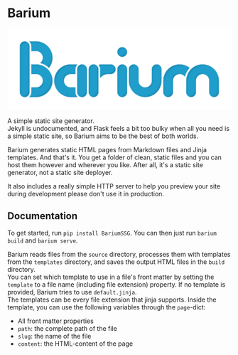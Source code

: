 # Barium

![The Barium logo](logo.png)

A simple static site generator.  
Jekyll is undocumented, and Flask feels a bit too bulky when all you need is a simple static site, so Barium aims to be the best of both worlds.

Barium generates static HTML pages from Markdown files and Jinja templates. And that's it. You get a folder of clean, static files and you can host them however and wherever you like. After all, it's a static site generator, not a static site deployer.

It also includes a really simple HTTP server to help you preview your site during development please don't use it in production.

## Documentation

To get started, run `pip install BariumSSG`. You can then just run `barium build` and `barium serve`.

Barium reads files from the `source` directory, processes them with templates from the `templates` directory, and saves the output HTML files in the `build` directory.  
You can set which template to use in a file's front matter by setting the `template` to a file name (including file extension) property. If no template is provided, Barium tries to use `default.jinja`.  
The templates can be every file extension that jinja supports. Inside the template, you can use the following variables through the `page`-dict:

- All front matter properties
- `path`: the complete path of the file
- `slug`: the name of the file
- `content`: the HTML-content of the page

